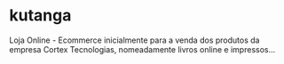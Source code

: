 # kutanga
Loja Online - Ecommerce inicialmente para a venda dos produtos da empresa Cortex Tecnologias, nomeadamente livros online e impressos...
